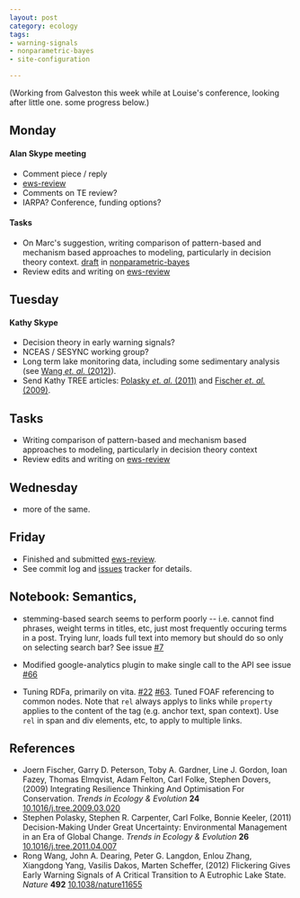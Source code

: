 ```yaml
---
layout: post
category: ecology
tags: 
- warning-signals
- nonparametric-bayes
- site-configuration

---
```


(Working from Galveston this week while at Louise's conference, looking after little one. some progress below.)

## Monday 

#### Alan Skype meeting

* Comment piece / reply
* [ews-review](https://github.com/cboettig/ews-review)
* Comments on TE review?
* IARPA? Conference, funding options?

#### Tasks 

* On Marc's suggestion, writing comparison of pattern-based and mechanism based approaches to modeling, particularly in decision theory context. [draft]() in [nonparametric-bayes]()
* Review edits and writing on [ews-review](https://github.com/cboettig/ews-review)

## Tuesday 

#### Kathy Skype

* Decision theory in early warning signals?
* NCEAS / SESYNC working group?
* Long term lake monitoring data, including some sedimentary analysis (see <span rel="tooltip" title="Wang R, Dearing J, Langdon P, Zhang E, Yang X, Dakos V and
Scheffer M (2012). Flickering Gives Early Warning Signals of A
Critical Transition to A Eutrophic Lake State. _Nature_, *492*.
ISSN 0028-0836,  http://dx.doi.org/10.1038/nature11655."><a href="http://dx.doi.org/10.1038/nature11655" rel="http://purl.org/spar/cito/discusses" >Wang _et. al._ (2012)</a></span>).  
* Send Kathy TREE articles: <span rel="tooltip" title="Polasky S, Carpenter S, Folke C and Keeler B (2011).
Decision-Making Under Great Uncertainty: Environmental Management
in an Era of Global Change. _Trends in Ecology & Evolution_,
*26*. ISSN 01695347, 
http://dx.doi.org/10.1016/j.tree.2011.04.007."><a href="http://dx.doi.org/10.1016/j.tree.2011.04.007" rel="http://purl.org/spar/cito/discusses" >Polasky _et. al._ (2011)</a></span> and <span rel="tooltip" title="Fischer J, Peterson G, Gardner T, Gordon L, Fazey I, Elmqvist T,
Felton A, Folke C and Dovers S (2009). Integrating Resilience
Thinking And Optimisation For Conservation. _Trends in Ecology &
Evolution_, *24*. ISSN 01695347, 
http://dx.doi.org/10.1016/j.tree.2009.03.020."><a href="http://dx.doi.org/10.1016/j.tree.2009.03.020" rel="http://purl.org/spar/cito/discusses" >Fischer _et. al._ (2009)</a></span>.  

## Tasks

* Writing comparison of pattern-based and mechanism based approaches to modeling, particularly in decision theory context
* Review edits and writing on [ews-review](https://github.com/cboettig/ews-review)


## Wednesday 

* more of the same.  


## Friday

* Finished and submitted [ews-review](https://github.com/cboettig/ews-review).  
* See commit log and [issues](https://github.com/cboettig/ews-review/issues) tracker for details.  



## Notebook: Semantics,

* stemming-based search seems to perform poorly -- i.e. cannot find phrases, weight terms in titles, etc, just most frequently occuring terms in a post.  Trying lunr, loads full text into memory but should do so only on selecting search bar? See issue [#7](https://github.com/cboettig/labnotebook/issues/7)

* Modified google-analytics plugin to make single call to the API see issue [#66](https://github.com/cboettig/labnotebook/issues/66)

* Tuning RDFa, primarily on vita. [#22](https://github.com/cboettig/labnotebook/issues/22) [#63](https://github.com/cboettig/labnotebook/issues/63).  Tuned FOAF referencing to common nodes.  Note that `rel` always applys to links while `property` applies to the content of the tag (e.g. anchor text, span context).  Use `rel` in span and div elements, etc, to apply to multiple links.  

## References

- Joern Fischer, Garry D. Peterson, Toby A. Gardner, Line J. Gordon, Ioan Fazey, Thomas Elmqvist, Adam Felton, Carl Folke, Stephen Dovers,   (2009) Integrating Resilience Thinking And Optimisation For Conservation.  *Trends in Ecology & Evolution*  **24**  [10.1016/j.tree.2009.03.020](http://dx.doi.org/10.1016/j.tree.2009.03.020)
- Stephen Polasky, Stephen R. Carpenter, Carl Folke, Bonnie Keeler,   (2011) Decision-Making Under Great Uncertainty: Environmental Management in an Era of Global Change.  *Trends in Ecology & Evolution*  **26**  [10.1016/j.tree.2011.04.007](http://dx.doi.org/10.1016/j.tree.2011.04.007)
- Rong Wang, John A. Dearing, Peter G. Langdon, Enlou Zhang, Xiangdong Yang, Vasilis Dakos, Marten Scheffer,   (2012) Flickering Gives Early Warning Signals of A Critical Transition to A Eutrophic Lake State.  *Nature*  **492**  [10.1038/nature11655](http://dx.doi.org/10.1038/nature11655)

